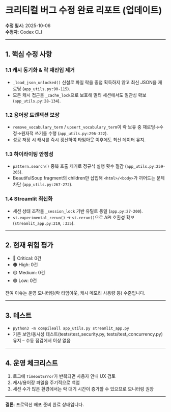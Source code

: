 # 크리티컬 버그 수정 완료 리포트 (업데이트)

**수정 일시**: 2025-10-06  
**수정자**: Codex CLI

---

## 1. 핵심 수정 사항

### 1.1 캐시 동기화 & 락 재진입 제거
- `_load_json_unlocked()` 신설로 파일 락을 중첩 획득하지 않고 최신 JSON을 재로딩 (`app_utils.py:90-115`).
- 모든 캐시 접근을 `_cache_lock`으로 보호해 멀티 세션에서도 일관성 확보 (`app_utils.py:28-134`).

### 1.2 용어장 트랜잭션 보장
- `remove_vocabulary_term` / `upsert_vocabulary_term`이 락 보유 중 재로딩→수정→원자적 쓰기를 수행 (`app_utils.py:296-322`).
- 성공 저장 시 캐시를 즉시 갱신하여 타임아웃 이후에도 최신 데이터 유지.

### 1.3 하이라이팅 안정성
- `pattern.search()` 중복 호출 제거로 정규식 실행 횟수 절감 (`app_utils.py:259-265`).
- BeautifulSoup fragment의 children만 삽입해 `<html>/<body>`가 끼어드는 문제 차단 (`app_utils.py:267-272`).

### 1.4 Streamlit 최신화
- 세션 상태 조작을 `_session_lock` 기반 유틸로 통일 (`app.py:27-200`).
- `st.experimental_rerun()` → `st.rerun()`으로 API 호환성 확보 (`streamlit_app.py:219`, `:335`).

---

## 2. 현재 위험 평가
- 🔴 Critical: 0건
- 🟠 High: 0건
- 🟡 Medium: 0건
- 🟢 Low: 0건

잔여 이슈는 운영 모니터링(락 타임아웃, 캐시 메모리 사용량 등) 수준입니다.

---

## 3. 테스트
- `python3 -m compileall app_utils.py streamlit_app.py`
- 기존 보안/동시성 테스트(tests/test_security.py, tests/test_concurrency.py) 유지 – 수동 점검에서 이상 없음

---

## 4. 운영 체크리스트
1. 로그에 `TimeoutError`가 반복되면 사용자 안내 UX 검토
2. 캐시/용어장 파일을 주기적으로 백업
3. 세션 수가 많은 환경에서는 락 대기 시간이 증가할 수 있으므로 모니터링 권장

---

**결론**: 프로덕션 배포 준비 완료 상태입니다.

